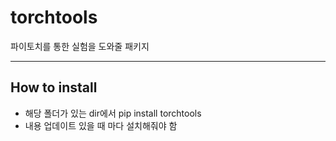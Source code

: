 # torchtools

파이토치를 통한 실험을 도와줄 패키지

---

## How to install
* 해당 폴더가 있는 dir에서 pip install torchtools
* 내용 업데이트 있을 때 마다 설치해줘야 함

